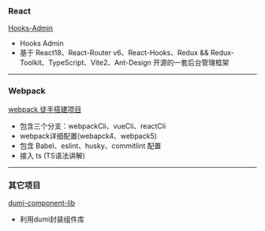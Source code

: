 ### React
[Hooks-Admin](https://github.com/mzy911/webpackCli.git)

* Hooks Admin
* 基于 React18、React-Router v6、React-Hooks、Redux && Redux-Toolkit、TypeScript、Vite2、Ant-Design 开源的一套后台管理框架




***


### Webpack

[webpack 徒手搭建项目](https://github.com/mzy911/webpackCli.git)

* 包含三个分支：webpackCli、vueCli、reactCli
* webpack详细配置(webapck4、webpack5)
* 包含 Babel、eslint、husky、commitlint 配置
* 接入 ts (TS语法讲解)




***


### 其它项目

[dumi-component-lib ](https://github.com/mzy911/dumi-component-lib)
* 利用dumi封装组件库









